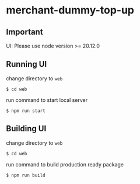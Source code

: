 # merchant-dummy-top-up

## Important
UI: Please use node version >= 20.12.0

## Running UI

change directory to `web`

```
$ cd web
```

run command to start local server

```
$ npm run start
```

## Building UI

change directory to `web`

```
$ cd web
```

run command to build production ready package

```
$ npm run build
```
